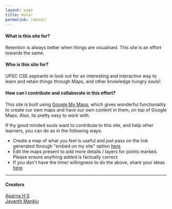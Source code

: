 ```yaml
---
layout: page
title: Hola!
permalink: /about/
---
```



#### What is this site for?


Retention is always better when things are visualised. This site is an effort towards the same.
<br>
#### Who is this site for?

UPSC CSE aspirants in look out for an interesting and interactive way to learn and retain things through Maps, and other knowledge hungry souls!

#### How can I contribute and collaborate in this effort?

This site is built using [Google My Maps](https://www.google.com/maps/about/mymaps/), which gives wonderful functionality to create our own maps and have our own content in them, on top of Google Maps. Also, its pretty easy to work with.

If thy good minded souls want to contribute to this site, and help other learners, you can do so in the following ways:

- Create a map of what you feel is useful and just pass on the link generated through "embed on my site" option [here](https://goo.gl/forms/5eqxiATHXMXi4Hni1)
- Edit the maps present to add more details / layers for points marked. Please ensure anything added is factually correct
- If you don't have the time/ willingness to do the above, share your ideas [here](https://goo.gl/forms/VItkiXGEpYHqNP3F3)


---------------------
#### Creators

[Aparna H S](https://www.linkedin.com/in/aparna-h-s-67a3585a/)
<br>[Jayanth Manklu](https://www.linkedin.com/in/jayanthmanklu/)
